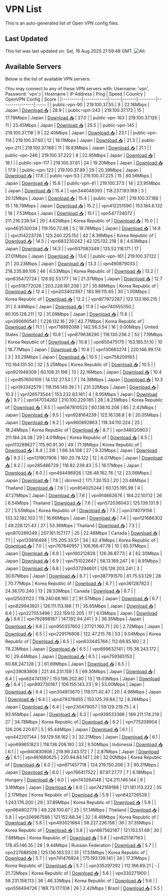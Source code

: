 # VPN List

This is an auto-generated list of Open VPN config files.

## Last Updated

This list was last updated on: Sat, 16 Aug 2025 21:59:48 GMT.
![Alt](https://repobeats.axiom.co/api/embed/186b98318ef1479477931607c1ad7d823f12451f.svg "Repobeats analytics image")

## Available Servers

Below is the list of available VPN servers:

(You may connect to any of these VPN servers with: Username: 'vpn', Password: 'vpn'.)
| Hostname | IP Address | Ping | Speed | Country | OpenVPN Config | Score |
|----------|------------|------|-------|---------|----------------| ----- |
| public-vpn-90 | 219.100.37.55 | 9 | 22.16Mbps | Japan | [Download 📥](./configs/server_0_JP.ovpn) | 28.9 |
| public-vpn-243 | 219.100.37.172 | 15 | 17.78Mbps | Japan | [Download 📥](./configs/server_1_JP.ovpn) | 27.0 |
| public-vpn-163 | 219.100.37.126 | 11 | 23.45Mbps | Japan | [Download 📥](./configs/server_2_JP.ovpn) | 25.5 |
| public-vpn-145 | 219.100.37.118 | 9 | 22.40Mbps | Japan | [Download 📥](./configs/server_3_JP.ovpn) | 23.1 |
| public-vpn-114 | 219.100.37.60 | 12 | 18.11Mbps | Japan | [Download 📥](./configs/server_4_JP.ovpn) | 21.3 |
| public-vpn-211 | 219.100.37.168 | 11 | 18.83Mbps | Japan | [Download 📥](./configs/server_5_JP.ovpn) | 21.1 |
| public-vpn-246 | 219.100.37.222 | 8 | 22.95Mbps | Japan | [Download 📥](./configs/server_6_JP.ovpn) | 18.1 |
| public-vpn-117 | 219.100.37.61 | 24 | 19.20Mbps | Japan | [Download 📥](./configs/server_7_JP.ovpn) | 17.9 |
| public-vpn-123 | 219.100.37.89 | 29 | 20.39Mbps | Japan | [Download 📥](./configs/server_8_JP.ovpn) | 17.8 |
| public-vpn-53 | 219.100.37.225 | 15 | 80.56Mbps | Japan | [Download 📥](./configs/server_9_JP.ovpn) | 15.8 |
| public-vpn-41 | 219.100.37.5 | 14 | 23.95Mbps | Japan | [Download 📥](./configs/server_10_JP.ovpn) | 15.4 |
| vpn344048393 | 118.237.193.169 | 3 | 20.12Mbps | Japan | [Download 📥](./configs/server_11_JP.ovpn) | 15.4 |
| public-vpn-247 | 219.100.37.188 | 15 | 18.78Mbps | Japan | [Download 📥](./configs/server_12_JP.ovpn) | 15.2 |
| vpn412251590 | 153.184.8.132 | 18 | 7.53Mbps | Japan | [Download 📥](./configs/server_13_JP.ovpn) | 15.1 |
| vpn547724072 | 211.216.239.54 | 29 | 4.62Mbps | Korea Republic of | [Download 📥](./configs/server_14_KR.ovpn) | 15.0 |
| vpn463530034 | 119.150.72.88 | 5 | 19.78Mbps | Japan | [Download 📥](./configs/server_15_JP.ovpn) | 14.8 |
| vpn314223726 | 125.240.225.152 | 42 | 8.36Mbps | Korea Republic of | [Download 📥](./configs/server_16_KR.ovpn) | 14.5 |
| vpn683230242 | 42.125.132.218 | 8 | 4.63Mbps | Japan | [Download 📥](./configs/server_17_JP.ovpn) | 14.3 |
| vpn937083349 | 125.52.118.171 | 17 | 27.01Mbps | Japan | [Download 📥](./configs/server_18_JP.ovpn) | 13.6 |
| public-vpn-161 | 219.100.37.122 | 21 | 20.23Mbps | Japan | [Download 📥](./configs/server_19_JP.ovpn) | 13.3 |
| vpn490879033 | 218.235.89.106 | 46 | 6.53Mbps | Korea Republic of | [Download 📥](./configs/server_20_KR.ovpn) | 13.2 |
| vpn635472724 | 126.92.53.177 | 14 | 21.37Mbps | Japan | [Download 📥](./configs/server_21_JP.ovpn) | 12.7 |
| vpn518772026 | 203.229.181.208 | 27 | 35.88Mbps | Korea Republic of | [Download 📥](./configs/server_22_KR.ovpn) | 12.4 |
| vpn203402367 | 183.99.115.65 | 30 | 1.00Mbps | Korea Republic of | [Download 📥](./configs/server_23_KR.ovpn) | 12.2 |
| vpn977972287 | 122.133.166.215 | 31 | 2.44Mbps | Japan | [Download 📥](./configs/server_24_JP.ovpn) | 11.9 |
| vpn740555350 | 60.105.128.211 | 12 | 31.09Mbps | Japan | [Download 📥](./configs/server_25_JP.ovpn) | 11.8 |
| vpn390690541 | 1.226.132.16 | 29 | 42.77Mbps | Korea Republic of | [Download 📥](./configs/server_26_KR.ovpn) | 11.1 |
| vpn718892088 | 142.56.3.54 | 16 | 0.00Mbps | United States | [Download 📥](./configs/server_27_US.ovpn) | 10.8 |
| vpn879638290 | 118.130.236.2 | 52 | 7.19Mbps | Korea Republic of | [Download 📥](./configs/server_28_KR.ovpn) | 10.8 |
| vpn650475175 | 153.185.51.10 | 10 | 18.77Mbps | Japan | [Download 📥](./configs/server_29_JP.ovpn) | 10.8 |
| vpn130683274 | 220.146.99.174 | 3 | 33.29Mbps | Japan | [Download 📥](./configs/server_30_JP.ovpn) | 10.5 |
| vpn758209183 | 112.164.131.50 | 32 | 5.25Mbps | Korea Republic of | [Download 📥](./configs/server_31_KR.ovpn) | 10.5 |
| vpn921948309 | 60.108.31.198 | 13 | 22.16Mbps | Japan | [Download 📥](./configs/server_32_JP.ovpn) | 10.4 |
| vpn857650109 | 14.132.27.53 | 7 | 74.38Mbps | Japan | [Download 📥](./configs/server_33_JP.ovpn) | 10.3 |
| vpn193342579 | 118.156.149.39 | 1 | 231.22Mbps | Japan | [Download 📥](./configs/server_34_JP.ovpn) | 10.3 |
| vpn126573544 | 153.232.83.161 | 4 | 8.95Mbps | Japan | [Download 📥](./configs/server_35_JP.ovpn) | 9.7 |
| vpn147034282 | 210.100.229.165 | 28 | 8.25Mbps | Korea Republic of | [Download 📥](./configs/server_36_KR.ovpn) | 9.5 |
| vpn567810523 | 60.138.10.206 | 85 | 2.42Mbps | Japan | [Download 📥](./configs/server_37_JP.ovpn) | 9.5 |
| vpn928164239 | 122.16.138.8 | 6 | 20.05Mbps | Japan | [Download 📥](./configs/server_38_JP.ovpn) | 9.2 |
| vpn960892863 | 118.34.110.224 | 25 | 18.24Mbps | Korea Republic of | [Download 📥](./configs/server_39_KR.ovpn) | 8.7 |
| vpn348020903 | 211.184.24.38 | 29 | 4.01Mbps | Korea Republic of | [Download 📥](./configs/server_40_KR.ovpn) | 8.5 |
| vpn113289627 | 115.90.91.30 | 49 | 71.18Mbps | Korea Republic of | [Download 📥](./configs/server_41_KR.ovpn) | 8.4 |
| 2i6 | 1.66.34.108 | 27 | 9.32Mbps | Japan | [Download 📥](./configs/server_42_JP.ovpn) | 8.3 |
| vpn131907906 | 180.20.78.122 | 12 | 6.07Mbps | Japan | [Download 📥](./configs/server_43_JP.ovpn) | 8.2 |
| vpn285486729 | 116.82.239.43 | 5 | 16.17Mbps | Japan | [Download 📥](./configs/server_44_JP.ovpn) | 8.0 |
| vpn464496826 | 126.48.182.76 | 12 | 23.06Mbps | Japan | [Download 📥](./configs/server_45_JP.ovpn) | 7.8 |
| idcrmn2 | 171.7.30.153 | 20 | 23.48Mbps | Thailand | [Download 📥](./configs/server_46_TH.ovpn) | 7.6 |
| vpn854025244 | 60.125.195.98 | 4 | 47.27Mbps | Japan | [Download 📥](./configs/server_47_JP.ovpn) | 7.6 |
| vpn914662676 | 184.22.107.12 | 26 | 6.54Mbps | Thailand | [Download 📥](./configs/server_48_TH.ovpn) | 7.6 |
| vpn572036043 | 125.139.131.9 | 27 | 5.55Mbps | Korea Republic of | [Download 📥](./configs/server_49_KR.ovpn) | 7.5 |
| vpn374079156 | 133.32.182.103 | 11 | 16.66Mbps | Japan | [Download 📥](./configs/server_50_JP.ovpn) | 7.4 |
| vpn121686302 | 49.228.121.43 | 27 | 53.36Mbps | Thailand | [Download 📥](./configs/server_51_TH.ovpn) | 7.3 |
| vpn870289249 | 207.161.157.177 | 25 | 22.48Mbps | Canada | [Download 📥](./configs/server_52_CA.ovpn) | 7.1 |
| vpn133816494 | 175.205.33.51 | 34 | 42.41Mbps | Korea Republic of | [Download 📥](./configs/server_53_KR.ovpn) | 7.0 |
| vpn767840957 | 106.166.47.78 | 10 | 65.57Mbps | Japan | [Download 📥](./configs/server_54_JP.ovpn) | 6.9 |
| vpn190212828 | 126.36.87.73 | 4 | 62.30Mbps | Japan | [Download 📥](./configs/server_55_JP.ovpn) | 6.9 |
| vpn751022647 | 58.13.169.247 | 6 | 8.91Mbps | Japan | [Download 📥](./configs/server_56_JP.ovpn) | 6.8 |
| vpn537294601 | 126.126.203.241 | 3 | 30.67Mbps | Japan | [Download 📥](./configs/server_57_JP.ovpn) | 6.7 |
| vpn387791570 | 61.75.53.129 | 28 | 70.77Mbps | Korea Republic of | [Download 📥](./configs/server_58_KR.ovpn) | 6.7 |
| vpn361287823 | 24.36.170.240 | 13 | 28.53Mbps | Canada | [Download 📥](./configs/server_59_CA.ovpn) | 6.7 |
| vpn125031123 | 118.240.68.160 | 2 | 91.57Mbps | Japan | [Download 📥](./configs/server_60_JP.ovpn) | 6.7 |
| vpn829943921 | 126.111.113.188 | 11 | 35.65Mbps | Japan | [Download 📥](./configs/server_61_JP.ovpn) | 6.6 |
| vpn227553496 | 222.159.12.205 | 17 | 6.13Mbps | Japan | [Download 📥](./configs/server_62_JP.ovpn) | 6.6 |
| vpn792898187 | 147.192.94.241 | 3 | 36.35Mbps | Japan | [Download 📥](./configs/server_63_JP.ovpn) | 6.6 |
| vpn950337602 | 27.121.160.71 | 20 | 2.72Mbps | Japan | [Download 📥](./configs/server_64_JP.ovpn) | 6.5 |
| vpn229176608 | 122.47.215.78 | 53 | 9.04Mbps | Korea Republic of | [Download 📥](./configs/server_65_KR.ovpn) | 6.5 |
| vpn633445764 | 112.69.85.160 | 2 | 78.23Mbps | Japan | [Download 📥](./configs/server_66_JP.ovpn) | 6.5 |
| vpn899632141 | 115.38.243.172 | 10 | 29.44Mbps | Japan | [Download 📥](./configs/server_67_JP.ovpn) | 6.5 |
| vpn759365153 | 60.68.247.128 | 3 | 61.69Mbps | Japan | [Download 📥](./configs/server_68_JP.ovpn) | 6.5 |
| vpn239083808 | 221.44.231.159 | 5 | 69.30Mbps | Japan | [Download 📥](./configs/server_69_JP.ovpn) | 6.4 |
| vpn624741357 | 153.196.202.80 | 13 | 19.03Mbps | Japan | [Download 📥](./configs/server_70_JP.ovpn) | 6.4 |
| vpn892730167 | 106.155.143.23 | 9 | 53.00Mbps | Japan | [Download 📥](./configs/server_71_JP.ovpn) | 6.4 |
| vpn304913670 | 119.171.42.47 | 20 | 4.98Mbps | Japan | [Download 📥](./configs/server_72_JP.ovpn) | 6.4 |
| vpn479378455 | 153.125.29.84 | 12 | 8.26Mbps | Japan | [Download 📥](./configs/server_73_JP.ovpn) | 6.4 |
| vpn230479057 | 59.129.219.75 | 4 | 93.95Mbps | Japan | [Download 📥](./configs/server_74_JP.ovpn) | 6.3 |
| vpn939533366 | 169.211.174.219 | 27 | 34.78Mbps | Korea Republic of | [Download 📥](./configs/server_75_KR.ovpn) | 6.2 |
| vpn775208904 | 126.206.220.67 | 5 | 95.44Mbps | Japan | [Download 📥](./configs/server_76_JP.ovpn) | 6.1 |
| vpn442207144 | 59.129.58.162 | 3 | 32.21Mbps | Japan | [Download 📥](./configs/server_77_JP.ovpn) | 6.1 |
| vpn699651823 | 118.136.206.193 | 33 | 9.50Mbps | Indonesia | [Download 📥](./configs/server_78_ID.ovpn) | 6.1 |
| vpn940830906 | 219.99.243.172 | 7 | 2.87Mbps | Japan | [Download 📥](./configs/server_79_JP.ovpn) | 6.1 |
| vpn461680625 | 220.94.84.147 | 28 | 32.00Mbps | Korea Republic of | [Download 📥](./configs/server_80_KR.ovpn) | 6.0 |
| vpn971457718 | 124.219.150.206 | 3 | 90.31Mbps | Japan | [Download 📥](./configs/server_81_JP.ovpn) | 6.0 |
| vpn766417522 | 87.97.27.77 | 7 | 6.18Mbps | Hungary | [Download 📥](./configs/server_82_HU.ovpn) | 6.0 |
| vpn743284148 | 124.211.146.144 | 9 | 3.16Mbps | Japan | [Download 📥](./configs/server_83_JP.ovpn) | 6.0 |
| vpn742169188 | 121.181.113.222 | 35 | 2.17Mbps | Korea Republic of | [Download 📥](./configs/server_84_KR.ovpn) | 5.9 |
| vpn642726528 | 1.243.176.200 | 29 | 37.89Mbps | Korea Republic of | [Download 📥](./configs/server_85_KR.ovpn) | 5.8 |
| vpn964802779 | 49.228.100.67 | 25 | 51.14Mbps | Thailand | [Download 📥](./configs/server_86_TH.ovpn) | 5.8 |
| vpn206967588 | 121.152.88.34 | 32 | 8.48Mbps | Korea Republic of | [Download 📥](./configs/server_87_KR.ovpn) | 5.8 |
| vpn493021664 | 58.227.236.158 | 36 | 37.35Mbps | Korea Republic of | [Download 📥](./configs/server_88_KR.ovpn) | 5.8 |
| vpn667562187 | 121.153.51.68 | 30 | 7.88Mbps | Korea Republic of | [Download 📥](./configs/server_89_KR.ovpn) | 5.8 |
| vpn825187163 | 178.45.146.35 | 28 | 9.44Mbps | Russian Federation | [Download 📥](./configs/server_90_RU.ovpn) | 5.7 |
| vpn227688508 | 125.136.163.53 | 31 | 17.53Mbps | Korea Republic of | [Download 📥](./configs/server_91_KR.ovpn) | 5.7 |
| vpn741476924 | 175.193.139.141 | 34 | 17.31Mbps | Korea Republic of | [Download 📥](./configs/server_92_KR.ovpn) | 5.7 |
| vpn335297292 | 112.166.69.21 | - | 21.72Mbps | Korea Republic of | [Download 📥](./configs/server_93_KR.ovpn) | 5.6 |
| vpn330271900 | 58.231.158.113 | 36 | 46.33Mbps | Korea Republic of | [Download 📥](./configs/server_94_KR.ovpn) | 5.6 |
| vpn558494726 | 189.73.177.108 | 26 | 2.42Mbps | Brazil | [Download 📥](./configs/server_95_BR.ovpn) | 5.5 |
